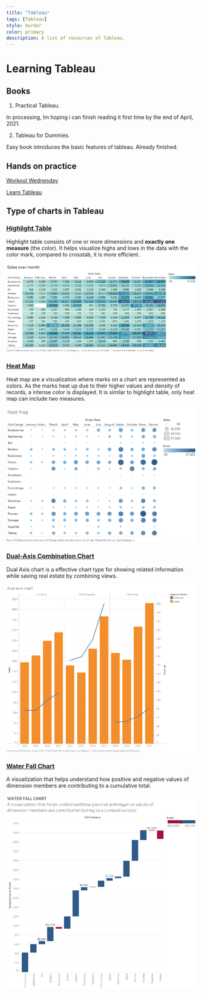 ```yaml
---
title: "Tableau"
tags: [Tableau]
style: border
color: primary
description: A list of resources of Tableau.   
---
```


# **Learning Tableau**

## Books

1. Practical Tableau. 

In processing, Im hoping i can finish reading it first time by the end of April, 2021. 

2. Tableau for Dummies. 

Easy book introduces the basic features of tableau. Already finished. 

## Hands on practice 

[Workout Wednesday](http://www.workout-wednesday.com/)

[Learn Tableau](https://learningtableau.com/) 

## Type of charts in Tableau

### [**Highlight Table**]()

Highlight table consists of one or more dimensions and **exactly one measure** (the color). It helps visualize highs and lows in the data with the color mark, compared to crosstab, it is more efficient.


![Highlight Table](/tableau/highlight%20table.png)

### [**Heat Map**]() 

Heat map are a visualization where marks on a chart are represented as colors. As the marks heat up due to their higher values and density of records, a intense color is displayed. It is similar to highlight table, only heat map can include two measures. 

![heat map](tableau/heat%20map.png)

### [**Dual-Axis Combination Chart**]() 

Dual Axis chart is a effective chart type for showing related information while saving real estate by combining views. 

![Dual-Axis chart](/tableau/dual%20axis%20chart.png)

### [**Water Fall Chart**](https://www.youtube.com/watch?v=q_4Y0-6xsUk&ab_channel=AnthonyB.Smoak)

A visualization that helps understand how positive and negative values of dimension members are contributing to a cumulative total.  

![Water Fall Chart](/tableau/water_fall_chart.png)






